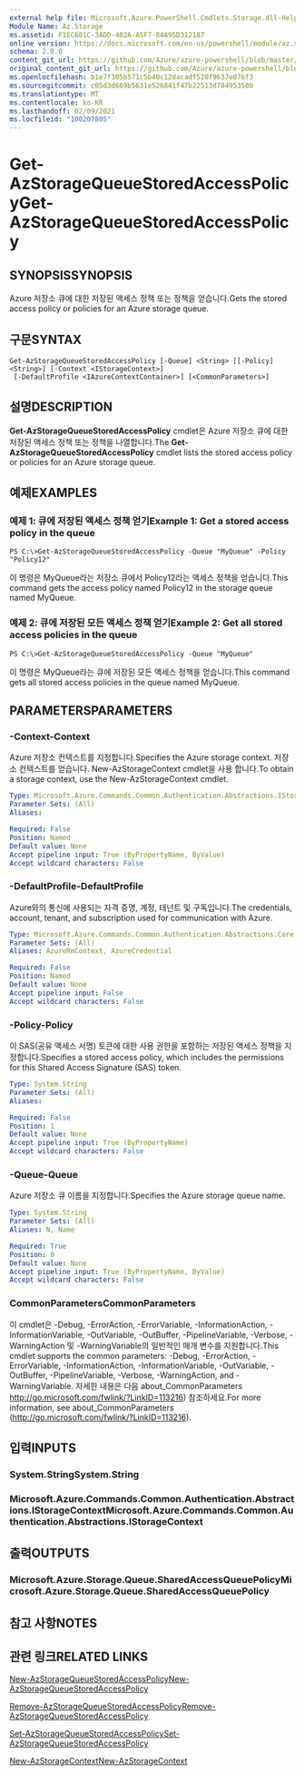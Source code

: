 ```yaml
---
external help file: Microsoft.Azure.PowerShell.Cmdlets.Storage.dll-Help.xml
Module Name: Az.Storage
ms.assetid: F1EC601C-3ADD-402A-A5F7-84A95D312187
online version: https://docs.microsoft.com/en-us/powershell/module/az.storage/get-azstoragequeuestoredaccesspolicy
schema: 2.0.0
content_git_url: https://github.com/Azure/azure-powershell/blob/master/src/Storage/Storage.Management/help/Get-AzStorageQueueStoredAccessPolicy.md
original_content_git_url: https://github.com/Azure/azure-powershell/blob/master/src/Storage/Storage.Management/help/Get-AzStorageQueueStoredAccessPolicy.md
ms.openlocfilehash: b1e7f305b571c5b40c12dacadf520f9637e076f3
ms.sourcegitcommit: c05d3d669b5631e526841f47b22513d78495350b
ms.translationtype: MT
ms.contentlocale: ko-KR
ms.lasthandoff: 02/09/2021
ms.locfileid: "100207805"
---
```

# <span data-ttu-id="32fd7-101">Get-AzStorageQueueStoredAccessPolicy</span><span class="sxs-lookup"><span data-stu-id="32fd7-101">Get-AzStorageQueueStoredAccessPolicy</span></span>

## <span data-ttu-id="32fd7-102">SYNOPSIS</span><span class="sxs-lookup"><span data-stu-id="32fd7-102">SYNOPSIS</span></span>
<span data-ttu-id="32fd7-103">Azure 저장소 큐에 대한 저장된 액세스 정책 또는 정책을 얻습니다.</span><span class="sxs-lookup"><span data-stu-id="32fd7-103">Gets the stored access policy or policies for an Azure storage queue.</span></span>

## <span data-ttu-id="32fd7-104">구문</span><span class="sxs-lookup"><span data-stu-id="32fd7-104">SYNTAX</span></span>

```
Get-AzStorageQueueStoredAccessPolicy [-Queue] <String> [[-Policy] <String>] [-Context <IStorageContext>]
 [-DefaultProfile <IAzureContextContainer>] [<CommonParameters>]
```

## <span data-ttu-id="32fd7-105">설명</span><span class="sxs-lookup"><span data-stu-id="32fd7-105">DESCRIPTION</span></span>
<span data-ttu-id="32fd7-106">**Get-AzStorageQueueStoredAccessPolicy** cmdlet은 Azure 저장소 큐에 대한 저장된 액세스 정책 또는 정책을 나열합니다.</span><span class="sxs-lookup"><span data-stu-id="32fd7-106">The **Get-AzStorageQueueStoredAccessPolicy** cmdlet lists the stored access policy or policies for an Azure storage queue.</span></span>

## <span data-ttu-id="32fd7-107">예제</span><span class="sxs-lookup"><span data-stu-id="32fd7-107">EXAMPLES</span></span>

### <span data-ttu-id="32fd7-108">예제 1: 큐에 저장된 액세스 정책 얻기</span><span class="sxs-lookup"><span data-stu-id="32fd7-108">Example 1: Get a stored access policy in the queue</span></span>
```
PS C:\>Get-AzStorageQueueStoredAccessPolicy -Queue "MyQueue" -Policy "Policy12"
```

<span data-ttu-id="32fd7-109">이 명령은 MyQueue라는 저장소 큐에서 Policy12라는 액세스 정책을 얻습니다.</span><span class="sxs-lookup"><span data-stu-id="32fd7-109">This command gets the access policy named Policy12 in the storage queue named MyQueue.</span></span>

### <span data-ttu-id="32fd7-110">예제 2: 큐에 저장된 모든 액세스 정책 얻기</span><span class="sxs-lookup"><span data-stu-id="32fd7-110">Example 2: Get all stored access policies in the queue</span></span>
```
PS C:\>Get-AzStorageQueueStoredAccessPolicy -Queue "MyQueue"
```

<span data-ttu-id="32fd7-111">이 명령은 MyQueue라는 큐에 저장된 모든 액세스 정책을 얻습니다.</span><span class="sxs-lookup"><span data-stu-id="32fd7-111">This command gets all stored access policies in the queue named MyQueue.</span></span>

## <span data-ttu-id="32fd7-112">PARAMETERS</span><span class="sxs-lookup"><span data-stu-id="32fd7-112">PARAMETERS</span></span>

### <span data-ttu-id="32fd7-113">-Context</span><span class="sxs-lookup"><span data-stu-id="32fd7-113">-Context</span></span>
<span data-ttu-id="32fd7-114">Azure 저장소 컨텍스트를 지정합니다.</span><span class="sxs-lookup"><span data-stu-id="32fd7-114">Specifies the Azure storage context.</span></span>
<span data-ttu-id="32fd7-115">저장소 컨텍스트를 얻습니다. New-AzStorageContext cmdlet을 사용 합니다.</span><span class="sxs-lookup"><span data-stu-id="32fd7-115">To obtain a storage context, use the New-AzStorageContext cmdlet.</span></span>

```yaml
Type: Microsoft.Azure.Commands.Common.Authentication.Abstractions.IStorageContext
Parameter Sets: (All)
Aliases:

Required: False
Position: Named
Default value: None
Accept pipeline input: True (ByPropertyName, ByValue)
Accept wildcard characters: False
```

### <span data-ttu-id="32fd7-116">-DefaultProfile</span><span class="sxs-lookup"><span data-stu-id="32fd7-116">-DefaultProfile</span></span>
<span data-ttu-id="32fd7-117">Azure와의 통신에 사용되는 자격 증명, 계정, 테넌트 및 구독입니다.</span><span class="sxs-lookup"><span data-stu-id="32fd7-117">The credentials, account, tenant, and subscription used for communication with Azure.</span></span>

```yaml
Type: Microsoft.Azure.Commands.Common.Authentication.Abstractions.Core.IAzureContextContainer
Parameter Sets: (All)
Aliases: AzureRmContext, AzureCredential

Required: False
Position: Named
Default value: None
Accept pipeline input: False
Accept wildcard characters: False
```

### <span data-ttu-id="32fd7-118">-Policy</span><span class="sxs-lookup"><span data-stu-id="32fd7-118">-Policy</span></span>
<span data-ttu-id="32fd7-119">이 SAS(공유 액세스 서명) 토큰에 대한 사용 권한을 포함하는 저장된 액세스 정책을 지정합니다.</span><span class="sxs-lookup"><span data-stu-id="32fd7-119">Specifies a stored access policy, which includes the permissions for this Shared Access Signature (SAS) token.</span></span>

```yaml
Type: System.String
Parameter Sets: (All)
Aliases:

Required: False
Position: 1
Default value: None
Accept pipeline input: True (ByPropertyName)
Accept wildcard characters: False
```

### <span data-ttu-id="32fd7-120">-Queue</span><span class="sxs-lookup"><span data-stu-id="32fd7-120">-Queue</span></span>
<span data-ttu-id="32fd7-121">Azure 저장소 큐 이름을 지정합니다.</span><span class="sxs-lookup"><span data-stu-id="32fd7-121">Specifies the Azure storage queue name.</span></span>

```yaml
Type: System.String
Parameter Sets: (All)
Aliases: N, Name

Required: True
Position: 0
Default value: None
Accept pipeline input: True (ByPropertyName, ByValue)
Accept wildcard characters: False
```

### <span data-ttu-id="32fd7-122">CommonParameters</span><span class="sxs-lookup"><span data-stu-id="32fd7-122">CommonParameters</span></span>
<span data-ttu-id="32fd7-123">이 cmdlet은 -Debug, -ErrorAction, -ErrorVariable, -InformationAction, -InformationVariable, -OutVariable, -OutBuffer, -PipelineVariable, -Verbose, -WarningAction 및 -WarningVariable의 일반적인 매개 변수를 지원합니다.</span><span class="sxs-lookup"><span data-stu-id="32fd7-123">This cmdlet supports the common parameters: -Debug, -ErrorAction, -ErrorVariable, -InformationAction, -InformationVariable, -OutVariable, -OutBuffer, -PipelineVariable, -Verbose, -WarningAction, and -WarningVariable.</span></span> <span data-ttu-id="32fd7-124">자세한 내용은 다음 about_CommonParameters http://go.microsoft.com/fwlink/?LinkID=113216) 참조하세요.</span><span class="sxs-lookup"><span data-stu-id="32fd7-124">For more information, see about_CommonParameters (http://go.microsoft.com/fwlink/?LinkID=113216).</span></span>

## <span data-ttu-id="32fd7-125">입력</span><span class="sxs-lookup"><span data-stu-id="32fd7-125">INPUTS</span></span>

### <span data-ttu-id="32fd7-126">System.String</span><span class="sxs-lookup"><span data-stu-id="32fd7-126">System.String</span></span>

### <span data-ttu-id="32fd7-127">Microsoft.Azure.Commands.Common.Authentication.Abstractions.IStorageContext</span><span class="sxs-lookup"><span data-stu-id="32fd7-127">Microsoft.Azure.Commands.Common.Authentication.Abstractions.IStorageContext</span></span>

## <span data-ttu-id="32fd7-128">출력</span><span class="sxs-lookup"><span data-stu-id="32fd7-128">OUTPUTS</span></span>

### <span data-ttu-id="32fd7-129">Microsoft.Azure.Storage.Queue.SharedAccessQueuePolicy</span><span class="sxs-lookup"><span data-stu-id="32fd7-129">Microsoft.Azure.Storage.Queue.SharedAccessQueuePolicy</span></span>

## <span data-ttu-id="32fd7-130">참고 사항</span><span class="sxs-lookup"><span data-stu-id="32fd7-130">NOTES</span></span>

## <span data-ttu-id="32fd7-131">관련 링크</span><span class="sxs-lookup"><span data-stu-id="32fd7-131">RELATED LINKS</span></span>

[<span data-ttu-id="32fd7-132">New-AzStorageQueueStoredAccessPolicy</span><span class="sxs-lookup"><span data-stu-id="32fd7-132">New-AzStorageQueueStoredAccessPolicy</span></span>](./New-AzStorageQueueStoredAccessPolicy.md)

[<span data-ttu-id="32fd7-133">Remove-AzStorageQueueStoredAccessPolicy</span><span class="sxs-lookup"><span data-stu-id="32fd7-133">Remove-AzStorageQueueStoredAccessPolicy</span></span>](./Remove-AzStorageQueueStoredAccessPolicy.md)

[<span data-ttu-id="32fd7-134">Set-AzStorageQueueStoredAccessPolicy</span><span class="sxs-lookup"><span data-stu-id="32fd7-134">Set-AzStorageQueueStoredAccessPolicy</span></span>](./Set-AzStorageQueueStoredAccessPolicy.md)

[<span data-ttu-id="32fd7-135">New-AzStorageContext</span><span class="sxs-lookup"><span data-stu-id="32fd7-135">New-AzStorageContext</span></span>](./New-AzStorageContext.md)


